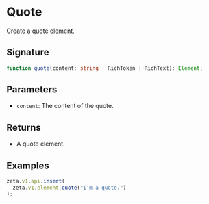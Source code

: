 # Quote

Create a quote element.

## Signature

```TypeScript
function quote(content: string | RichToken | RichText): Element;
```

## Parameters

- `content`: The content of the quote.

## Returns

- A quote element.

## Examples

```TypeScript
zeta.v1.api.insert(
  zeta.v1.element.quote("I'm a quote.")
);
```
